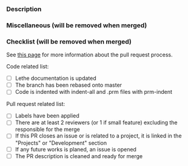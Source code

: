 <!-- Please, fill in the description as completely as possible.-->

### Description

<!-- Explain the content of the new example
       What are the motivations? 
       What is/are the feature(s) highlighted in this example? -->

### Miscellaneous (will be removed when merged)

<!-- Anything that you would like to add that does not fit into another category
       Examples:
         Future changes or features that will be added in subsequent pull requests
         Any comments or highlights for the reviewers -->

### Checklist (will be removed when merged)
See [this page](https://chaos-polymtl.github.io/lethe/documentation/contributing.html#pull-requests)
for more information about the pull request process.

Code related list:
- [ ] Lethe documentation is updated
- [ ] The branch has been rebased onto master
- [ ] Code is indented with indent-all and .prm files with prm-indent

Pull request related list:
- [ ] Labels have been applied
- [ ] There are at least 2 reviewers (or 1 if small feature) excluding the responsible for the merge
- [ ] If this PR closes an issue or is related to a project, it is linked in the "Projects" or "Development" section
- [ ] If any future works is planed, an issue is opened
- [ ] The PR description is cleaned and ready for merge